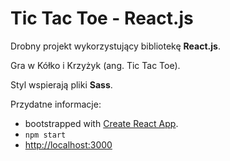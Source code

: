 # Tic Tac Toe - React.js

Drobny projekt wykorzystujący bibliotekę **React.js**.

Gra w Kółko i Krzyżyk (ang. Tic Tac Toe).

Styl wspierają pliki **Sass**.

Przydatne informacje:
* bootstrapped with [Create React App](https://github.com/facebook/create-react-app).
* `npm start`
* [http://localhost:3000](http://localhost:3000)
